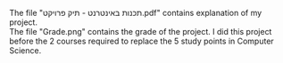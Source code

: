 The file "תכנות באינטרנט - תיק פרויקט.pdf" contains explanation of my project. </br>
The file "Grade.png" contains the grade of the project. I did this project before the 2 courses required to replace the 5 study points in Computer Science.

